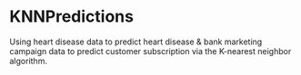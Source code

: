 # KNNPredictions
Using heart disease data to predict heart disease & bank marketing campaign data to predict customer subscription via the K-nearest neighbor algorithm.
